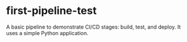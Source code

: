 # first-pipeline-test
A basic pipeline to demonstrate CI/CD stages: build, test, and deploy. It uses a simple Python application.
